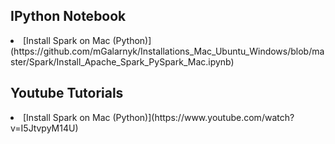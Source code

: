 ## IPython Notebook

  <li>[Install Spark on Mac (Python)](https://github.com/mGalarnyk/Installations_Mac_Ubuntu_Windows/blob/master/Spark/Install_Apache_Spark_PySpark_Mac.ipynb)</li>

## Youtube Tutorials
<li>[Install Spark on Mac (Python)](https://www.youtube.com/watch?v=I5JtvpyM14U)</li>
